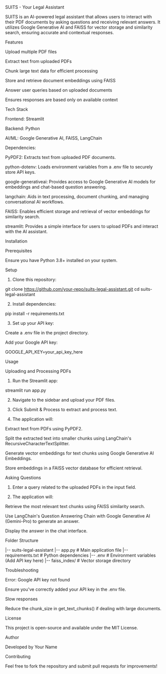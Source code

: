 SUITS - Your Legal Assistant

SUITS is an AI-powered legal assistant that allows users to interact with their PDF documents by asking questions and receiving relevant answers. It utilizes Google Generative AI and FAISS for vector storage and similarity search, ensuring accurate and contextual responses.

Features

Upload multiple PDF files

Extract text from uploaded PDFs

Chunk large text data for efficient processing

Store and retrieve document embeddings using FAISS

Answer user queries based on uploaded documents

Ensures responses are based only on available context


Tech Stack

Frontend: Streamlit

Backend: Python

AI/ML: Google Generative AI, FAISS, LangChain

Dependencies:

PyPDF2: Extracts text from uploaded PDF documents.

python-dotenv: Loads environment variables from a .env file to securely store API keys.

google-generativeai: Provides access to Google Generative AI models for embeddings and chat-based question answering.

langchain: Aids in text processing, document chunking, and managing conversational AI workflows.

FAISS: Enables efficient storage and retrieval of vector embeddings for similarity search.

streamlit: Provides a simple interface for users to upload PDFs and interact with the AI assistant.



Installation

Prerequisites

Ensure you have Python 3.8+ installed on your system.

Setup

1. Clone this repository:

git clone https://github.com/your-repo/suits-legal-assistant.git
cd suits-legal-assistant


2. Install dependencies:

pip install -r requirements.txt


3. Set up your API key:

Create a .env file in the project directory.

Add your Google API key:

GOOGLE_API_KEY=your_api_key_here




Usage

Uploading and Processing PDFs

1. Run the Streamlit app:

streamlit run app.py


2. Navigate to the sidebar and upload your PDF files.


3. Click Submit & Process to extract and process text.


4. The application will:

Extract text from PDFs using PyPDF2.

Split the extracted text into smaller chunks using LangChain's RecursiveCharacterTextSplitter.

Generate vector embeddings for text chunks using Google Generative AI Embeddings.

Store embeddings in a FAISS vector database for efficient retrieval.




Asking Questions

1. Enter a query related to the uploaded PDFs in the input field.


2. The application will:

Retrieve the most relevant text chunks using FAISS similarity search.

Use LangChain's Question Answering Chain with Google Generative AI (Gemini-Pro) to generate an answer.

Display the answer in the chat interface.




Folder Structure

|-- suits-legal-assistant
    |-- app.py                # Main application file
    |-- requirements.txt      # Python dependencies
    |-- .env                  # Environment variables (Add API key here)
    |-- faiss_index/         # Vector storage directory

Troubleshooting

Error: Google API key not found

Ensure you've correctly added your API key in the .env file.


Slow responses

Reduce the chunk_size in get_text_chunks() if dealing with large documents.



License

This project is open-source and available under the MIT License.

Author

Developed by Your Name

Contributing

Feel free to fork the repository and submit pull requests for improvements!

